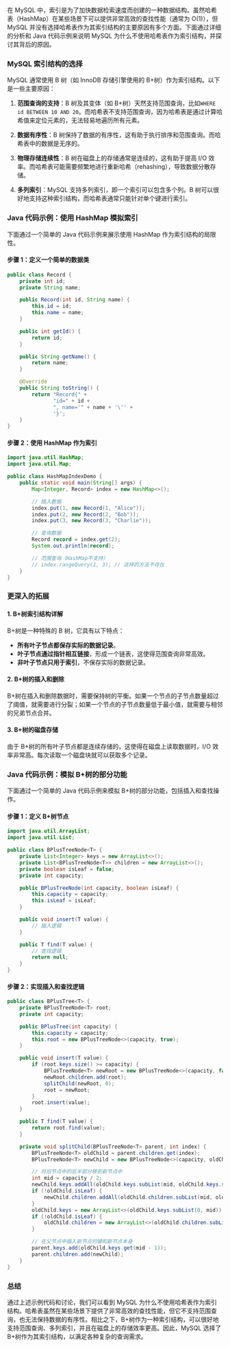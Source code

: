 在 MySQL 中，索引是为了加快数据检索速度而创建的一种数据结构。虽然哈希表（HashMap）在某些场景下可以提供非常高效的查找性能（通常为 O(1)），但 MySQL 并没有选择哈希表作为其索引结构的主要原因有多个方面。下面通过详细的分析和 Java 代码示例来说明 MySQL 为什么不使用哈希表作为索引结构，并探讨其背后的原因。

### MySQL 索引结构的选择

MySQL 通常使用 B 树（如 InnoDB 存储引擎使用的 B+树）作为索引结构。以下是一些主要原因：

1. **范围查询的支持**：B 树及其变体（如 B+树）天然支持范围查询，比如`WHERE id BETWEEN 10 AND 20`。而哈希表不支持范围查询，因为哈希表是通过计算哈希值来定位元素的，无法轻易地遍历所有元素。

2. **数据有序性**：B 树保持了数据的有序性，这有助于执行排序和范围查询。而哈希表中的数据是无序的。

3. **物理存储连续性**：B 树在磁盘上的存储通常是连续的，这有助于提高 I/O 效率。而哈希表可能需要频繁地进行重新哈希（rehashing），导致数据分散存储。

4. **多列索引**：MySQL 支持多列索引，即一个索引可以包含多个列。B 树可以很好地支持这种索引结构，而哈希表通常只能针对单个键进行索引。

### Java 代码示例：使用 HashMap 模拟索引

下面通过一个简单的 Java 代码示例来展示使用 HashMap 作为索引结构的局限性。

#### 步骤 1：定义一个简单的数据类

```java
public class Record {
    private int id;
    private String name;

    public Record(int id, String name) {
        this.id = id;
        this.name = name;
    }

    public int getId() {
        return id;
    }

    public String getName() {
        return name;
    }

    @Override
    public String toString() {
        return "Record{" +
               "id=" + id +
               ", name='" + name + '\'' +
               '}';
    }
}
```

#### 步骤 2：使用 HashMap 作为索引

```java
import java.util.HashMap;
import java.util.Map;

public class HashMapIndexDemo {
    public static void main(String[] args) {
        Map<Integer, Record> index = new HashMap<>();

        // 插入数据
        index.put(1, new Record(1, "Alice"));
        index.put(2, new Record(2, "Bob"));
        index.put(3, new Record(3, "Charlie"));

        // 查询数据
        Record record = index.get(2);
        System.out.println(record);

        // 范围查询（HashMap不支持）
        // index.rangeQuery(1, 3); // 这样的方法不存在
    }
}
```

### 更深入的拓展

#### 1. B+树索引结构详解

B+树是一种特殊的 B 树，它具有以下特点：

- **所有叶子节点都保存实际的数据记录**。
- **叶子节点通过指针相互链接**，形成一个链表，这使得范围查询非常高效。
- **非叶子节点只用于索引**，不保存实际的数据记录。

#### 2. B+树的插入和删除

B+树在插入和删除数据时，需要保持树的平衡。如果一个节点的子节点数量超过了阈值，就需要进行分裂；如果一个节点的子节点数量低于最小值，就需要与相邻的兄弟节点合并。

#### 3. B+树的磁盘存储

由于 B+树的所有叶子节点都是连续存储的，这使得在磁盘上读取数据时，I/O 效率非常高。每次读取一个磁盘块就可以获取多个记录。

### Java 代码示例：模拟 B+树的部分功能

下面通过一个简单的 Java 代码示例来模拟 B+树的部分功能，包括插入和查找操作。

#### 步骤 1：定义 B+树节点

```java
import java.util.ArrayList;
import java.util.List;

public class BPlusTreeNode<T> {
    private List<Integer> keys = new ArrayList<>();
    private List<BPlusTreeNode<T>> children = new ArrayList<>();
    private boolean isLeaf = false;
    private int capacity;

    public BPlusTreeNode(int capacity, boolean isLeaf) {
        this.capacity = capacity;
        this.isLeaf = isLeaf;
    }

    public void insert(T value) {
        // 插入逻辑
    }

    public T find(T value) {
        // 查找逻辑
        return null;
    }
}
```

#### 步骤 2：实现插入和查找逻辑

```java
public class BPlusTree<T> {
    private BPlusTreeNode<T> root;
    private int capacity;

    public BPlusTree(int capacity) {
        this.capacity = capacity;
        this.root = new BPlusTreeNode<>(capacity, true);
    }

    public void insert(T value) {
        if (root.keys.size() >= capacity) {
            BPlusTreeNode<T> newRoot = new BPlusTreeNode<>(capacity, false);
            newRoot.children.add(root);
            splitChild(newRoot, 0);
            root = newRoot;
        }
        root.insert(value);
    }

    public T find(T value) {
        return root.find(value);
    }

    private void splitChild(BPlusTreeNode<T> parent, int index) {
        BPlusTreeNode<T> oldChild = parent.children.get(index);
        BPlusTreeNode<T> newChild = new BPlusTreeNode<>(capacity, oldChild.isLeaf);

        // 将旧节点中的后半部分移到新节点中
        int mid = capacity / 2;
        newChild.keys.addAll(oldChild.keys.subList(mid, oldChild.keys.size()));
        if (!oldChild.isLeaf) {
            newChild.children.addAll(oldChild.children.subList(mid, oldChild.children.size()));
        }
        oldChild.keys = new ArrayList<>(oldChild.keys.subList(0, mid));
        if (!oldChild.isLeaf) {
            oldChild.children = new ArrayList<>(oldChild.children.subList(0, mid));
        }

        // 在父节点中插入新节点的键和新节点本身
        parent.keys.add(oldChild.keys.get(mid - 1));
        parent.children.add(newChild);
    }
}
```

### 总结

通过上述示例代码和讨论，我们可以看到 MySQL 为什么不使用哈希表作为索引结构。哈希表虽然在某些场景下提供了非常高效的查找性能，但它不支持范围查询，也无法保持数据的有序性。相比之下，B+树作为一种索引结构，可以很好地支持范围查询、多列索引，并且在磁盘上的存储效率更高。因此，MySQL 选择了 B+树作为其索引结构，以满足各种复杂的查询需求。
